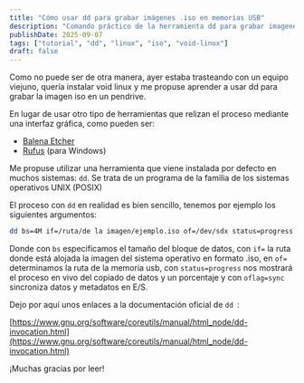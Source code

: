 ```yaml
---
title: "Cómo usar dd para grabar imágenes .iso en memorias USB"
description: "Comando práctico de la herramienta dd para grabar imagenes .iso en memorias USB."
publishDate: 2025-09-07
tags: ["tutorial", "dd", "linux", "iso", "void-linux"]
draft: false
---
```


Como no puede ser de otra manera, ayer estaba trasteando con un equipo viejuno, quería instalar void linux y me propuse aprender a usar dd para grabar la imagen iso en un pendrive.

En lugar de usar otro tipo de herramientas que relizan el proceso mediante una interfaz gráfica, como pueden ser:
- [Balena Etcher](https://etcher.balena.io/)
- [Rufus](https://rufus.ie/es/) (para Windows)


Me propuse utilizar una herramienta que viene instalada por defecto en muchos sistemas: ```dd```. Se trata de un programa de la familia de los sistemas operativos UNIX (POSIX)

El proceso con ```dd``` en realidad es bien sencillo, tenemos por ejemplo los siguientes argumentos:

``` bash
dd bs=4M if=/ruta/de la imagen/ejemplo.iso of=/dev/sdx status=progress oflag=sync
```
Donde con ```bs``` especificamos el tamaño del bloque de datos, con ```if=``` la ruta donde está alojada la imagen del sistema operativo en formato .iso, en ```of=``` determinamos la ruta de la memoria usb, con ```status=progress``` nos mostrará el proceso en vivo del copiado de datos y un porcentaje y con ```oflag=sync``` sincroniza datos y metadatos en E/S.

Dejo por aquí unos enlaces a la documentación oficial de ```dd ```:

[https://www.gnu.org/software/coreutils/manual/html_node/dd-invocation.html](https://www.gnu.org/software/coreutils/manual/html_node/dd-invocation.html)


¡Muchas gracias por leer!
